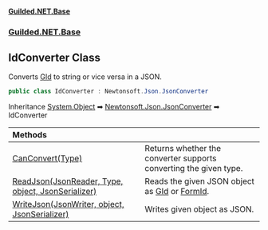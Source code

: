 
#### [Guilded.NET.Base](Guilded_NET_Base 'Guilded.NET.Base')
### [Guilded.NET.Base](Guilded_NET_Base#Guilded_NET_Base 'Guilded.NET.Base')
## IdConverter Class

Converts [GId](GId 'Guilded.NET.Base.GId') to string or vice versa in a JSON.
```csharp
public class IdConverter : Newtonsoft.Json.JsonConverter
```

Inheritance [System.Object](https://docs.microsoft.com/en-us/dotnet/api/System.Object 'System.Object') &#x27A1; [Newtonsoft.Json.JsonConverter](https://docs.microsoft.com/en-us/dotnet/api/Newtonsoft.Json.JsonConverter 'Newtonsoft.Json.JsonConverter') &#x27A1; IdConverter

| Methods | |
| :--- | :--- |
| [CanConvert(Type)](IdConverter_CanConvert(Type) 'Guilded.NET.Base.IdConverter.CanConvert(System.Type)') | Returns whether the converter supports converting the given type. |
| [ReadJson(JsonReader, Type, object, JsonSerializer)](IdConverter_ReadJson(JsonReader_Type_object_JsonSerializer) 'Guilded.NET.Base.IdConverter.ReadJson(Newtonsoft.Json.JsonReader, System.Type, object, Newtonsoft.Json.JsonSerializer)') | Reads the given JSON object as [GId](GId 'Guilded.NET.Base.GId') or [FormId](FormId 'Guilded.NET.Base.FormId'). |
| [WriteJson(JsonWriter, object, JsonSerializer)](IdConverter_WriteJson(JsonWriter_object_JsonSerializer) 'Guilded.NET.Base.IdConverter.WriteJson(Newtonsoft.Json.JsonWriter, object, Newtonsoft.Json.JsonSerializer)') | Writes given object as JSON. |
